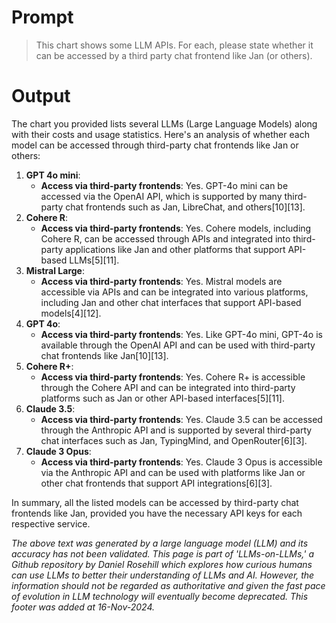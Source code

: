  # Prompt

> This chart shows some LLM APIs. For each, please state whether it can be accessed by a third party chat frontend like Jan (or others).

# Output

The chart you provided lists several LLMs (Large Language Models) along with their costs and usage statistics. Here's an analysis of whether each model can be accessed through third-party chat frontends like Jan or others:

1. **GPT 4o mini**:
   - **Access via third-party frontends**: Yes. GPT-4o mini can be accessed via the OpenAI API, which is supported by many third-party chat frontends such as Jan, LibreChat, and others\[10]\[13].
2. **Cohere R**:
   - **Access via third-party frontends**: Yes. Cohere models, including Cohere R, can be accessed through APIs and integrated into third-party applications like Jan and other platforms that support API-based LLMs\[5]\[11].
3. **Mistral Large**:
   - **Access via third-party frontends**: Yes. Mistral models are accessible via APIs and can be integrated into various platforms, including Jan and other chat interfaces that support API-based models\[4]\[12].
4. **GPT 4o**:
   - **Access via third-party frontends**: Yes. Like GPT-4o mini, GPT-4o is available through the OpenAI API and can be used with third-party chat frontends like Jan\[10]\[13].
5. **Cohere R+**:
   - **Access via third-party frontends**: Yes. Cohere R+ is accessible through the Cohere API and can be integrated into third-party platforms such as Jan or other API-based interfaces\[5]\[11].
6. **Claude 3.5**:
   - **Access via third-party frontends**: Yes. Claude 3.5 can be accessed through the Anthropic API and is supported by several third-party chat interfaces such as Jan, TypingMind, and OpenRouter\[6]\[3].
7. **Claude 3 Opus**:
   - **Access via third-party frontends**: Yes. Claude 3 Opus is accessible via the Anthropic API and can be used with platforms like Jan or other chat frontends that support API integrations\[6]\[3].

In summary, all the listed models can be accessed by third-party chat frontends like Jan, provided you have the necessary API keys for each respective service.

&#x20;

*The above text was generated by a large language model (LLM) and its accuracy has not been validated. This page is part of 'LLMs-on-LLMs,' a Github repository by Daniel Rosehill which explores how curious humans can use LLMs to better their understanding of LLMs and AI. However, the information should not be regarded as authoritative and given the fast pace of evolution in LLM technology will eventually become deprecated. This footer was added at 16-Nov-2024.*


